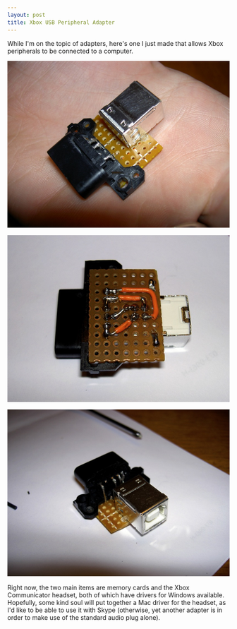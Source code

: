```yaml
---
layout: post
title: Xbox USB Peripheral Adapter
---
```

While I'm on the topic of adapters, here's one I just made that allows Xbox peripherals to be connected to a computer.

![xbox usb adapter top](/static/xbox_accessory_adapter_top.jpg)

![xbox usb adapter underside](/static/xbox_accessory_adapter_underside.jpg)

![completed xbox usb adapter](/static/xbox_accessory_adapter_usb.jpg)

Right now, the two main items are memory cards and the Xbox Communicator headset, both of which have drivers for Windows available. Hopefully, some kind soul will put together a Mac driver for the headset, as I'd like to be able to use it with Skype (otherwise, yet another adapter is in order to make use of the standard audio plug alone).
